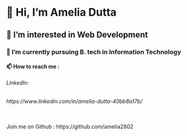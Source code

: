   <h1>👋 Hi, I’m Amelia Dutta </h1>
  <h2>👀 I’m interested in Web Development</h2>
  <h3>🌱 I’m currently pursuing B. tech in Information Technology</h3>
  <h4>📫 How to reach me :
        <h6>LinkedIn: <h6>https://www.linkedin.com/in/amelia-dutta-40bb8a17b/</h4>
        <br>
        Join me on Github : https://github.com/amelia2802
